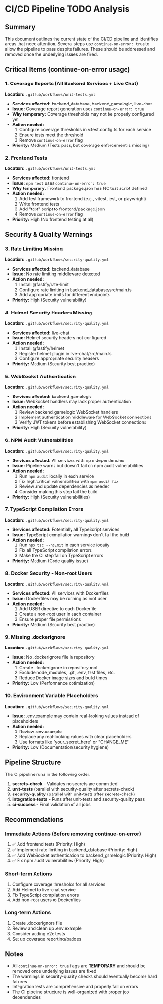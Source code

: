 # CI/CD Pipeline TODO Analysis

## Summary

This document outlines the current state of the CI/CD pipeline and identifies areas that need attention. Several steps use `continue-on-error: true` to allow the pipeline to pass despite failures. These should be addressed and removed once the underlying issues are fixed.

## Critical Items (continue-on-error usage)

### 1. **Coverage Reports (All Backend Services + Live Chat)**

**Location:** `.github/workflows/unit-tests.yml`

- **Services affected:** backend_database, backend_gamelogic, live-chat
- **Issue:** Coverage report generation uses `continue-on-error: true`
- **Why temporary:** Coverage thresholds may not be properly configured yet
- **Action needed:**
  1. Configure coverage thresholds in vitest.config.ts for each service
  2. Ensure tests meet the threshold
  3. Remove `continue-on-error` flag
- **Priority:** Medium (Tests pass, but coverage enforcement is missing)

### 2. **Frontend Tests**

**Location:** `.github/workflows/unit-tests.yml`

- **Services affected:** frontend
- **Issue:** `npm test` uses `continue-on-error: true`
- **Why temporary:** Frontend package.json has NO test script defined
- **Action needed:**
  1. Add test framework to frontend (e.g., vitest, jest, or playwright)
  2. Write frontend tests
  3. Add "test" script to frontend/package.json
  4. Remove `continue-on-error` flag
- **Priority:** High (No frontend testing at all)

## Security & Quality Warnings

### 3. **Rate Limiting Missing**

**Location:** `.github/workflows/security-quality.yml`

- **Services affected:** backend_database
- **Issue:** No rate limiting middleware detected
- **Action needed:**
  1. Install @fastify/rate-limit
  2. Configure rate limiting in backend_database/src/main.ts
  3. Add appropriate limits for different endpoints
- **Priority:** High (Security vulnerability)

### 4. **Helmet Security Headers Missing**

**Location:** `.github/workflows/security-quality.yml`

- **Services affected:** live-chat
- **Issue:** Helmet security headers not configured
- **Action needed:**
  1. Install @fastify/helmet
  2. Register helmet plugin in live-chat/src/main.ts
  3. Configure appropriate security headers
- **Priority:** Medium (Security best practice)

### 5. **WebSocket Authentication**

**Location:** `.github/workflows/security-quality.yml`

- **Services affected:** backend_gamelogic
- **Issue:** WebSocket handlers may lack proper authentication
- **Action needed:**
  1. Review backend_gamelogic WebSocket handlers
  2. Implement authentication middleware for WebSocket connections
  3. Verify JWT tokens before establishing WebSocket connections
- **Priority:** High (Security vulnerability)

### 6. **NPM Audit Vulnerabilities**

**Location:** `.github/workflows/security-quality.yml`

- **Services affected:** All services with npm dependencies
- **Issue:** Pipeline warns but doesn't fail on npm audit vulnerabilities
- **Action needed:**
  1. Run `npm audit` locally in each service
  2. Fix high/critical vulnerabilities with `npm audit fix`
  3. Review and update dependencies as needed
  4. Consider making this step fail the build
- **Priority:** High (Security vulnerabilities)

### 7. **TypeScript Compilation Errors**

**Location:** `.github/workflows/security-quality.yml`

- **Services affected:** Potentially all TypeScript services
- **Issue:** TypeScript compilation warnings don't fail the build
- **Action needed:**
  1. Run `npx tsc --noEmit` in each service locally
  2. Fix all TypeScript compilation errors
  3. Make the CI step fail on TypeScript errors
- **Priority:** Medium (Code quality issue)

### 8. **Docker Security - Non-root Users**

**Location:** `.github/workflows/security-quality.yml`

- **Services affected:** All services with Dockerfiles
- **Issue:** Dockerfiles may be running as root user
- **Action needed:**
  1. Add USER directive to each Dockerfile
  2. Create a non-root user in each container
  3. Ensure proper file permissions
- **Priority:** Medium (Security best practice)

### 9. **Missing .dockerignore**

**Location:** `.github/workflows/security-quality.yml`

- **Issue:** No .dockerignore file in repository
- **Action needed:**
  1. Create .dockerignore in repository root
  2. Exclude node_modules, .git, .env, test files, etc.
  3. Reduce Docker image sizes and build times
- **Priority:** Low (Performance optimization)

### 10. **Environment Variable Placeholders**

**Location:** `.github/workflows/security-quality.yml`

- **Issue:** .env.example may contain real-looking values instead of placeholders
- **Action needed:**
  1. Review .env.example
  2. Replace any real-looking values with clear placeholders
  3. Use formats like "your_secret_here" or "CHANGE_ME"
- **Priority:** Low (Documentation/security hygiene)

## Pipeline Structure

The CI pipeline runs in the following order:

1. **secrets-check** - Validates no secrets are committed
2. **unit-tests** (parallel with security-quality after secrets-check)
3. **security-quality** (parallel with unit-tests after secrets-check)
4. **integration-tests** - Runs after unit-tests and security-quality pass
5. **ci-success** - Final validation of all jobs

## Recommendations

### Immediate Actions (Before removing continue-on-error)

1. ✅ Add frontend tests (Priority: High)
2. ✅ Implement rate limiting in backend_database (Priority: High)
3. ✅ Add WebSocket authentication to backend_gamelogic (Priority: High)
4. ✅ Fix npm audit vulnerabilities (Priority: High)

### Short-term Actions

1. Configure coverage thresholds for all services
2. Add Helmet to live-chat service
3. Fix TypeScript compilation errors
4. Add non-root users to Dockerfiles

### Long-term Actions

1. Create .dockerignore file
2. Review and clean up .env.example
3. Consider adding e2e tests
4. Set up coverage reporting/badges

## Notes

- All `continue-on-error: true` flags are **TEMPORARY** and should be removed once underlying issues are fixed
- The warnings in security-quality checks should eventually become hard failures
- Integration tests are comprehensive and properly fail on errors
- The CI pipeline structure is well-organized with proper job dependencies
